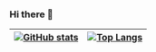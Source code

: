 ### Hi there 👋

| [![GitHub stats](https://github-readme-stats.vercel.app/api?username=LoremLipsum&show_icons=true&hide_border=true)](https://github.com/anuraghazra/github-readme-stats) | [![Top Langs](https://github-readme-stats.vercel.app/api/top-langs/?username=LoremLipsum&layout=compact&show_icons=true&hide_border=true&hide_background=true)](https://github.com/anuraghazra/github-readme-stats) |
| ------------- | ------------- |
